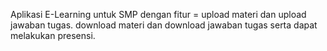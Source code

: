 Aplikasi E-Learning untuk SMP dengan fitur = upload materi dan upload jawaban tugas. download materi dan download jawaban tugas serta dapat melakukan presensi.
